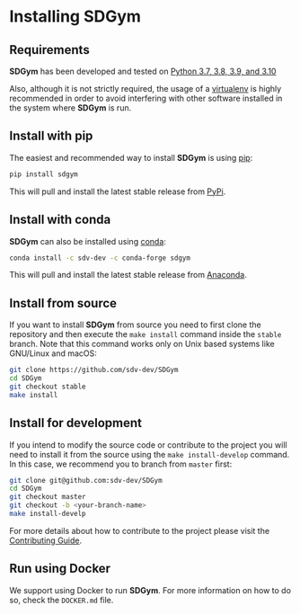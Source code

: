 # Installing SDGym

## Requirements

**SDGym** has been developed and tested on [Python 3.7, 3.8, 3.9, and 3.10](https://www.python.org/downloads/)

Also, although it is not strictly required, the usage of a [virtualenv](
https://virtualenv.pypa.io/en/latest/) is highly recommended in order to avoid
interfering with other software installed in the system where **SDGym** is run.

## Install with pip

The easiest and recommended way to install **SDGym** is using [pip](
https://pip.pypa.io/en/stable/):

```bash
pip install sdgym
```

This will pull and install the latest stable release from [PyPi](https://pypi.org/).

## Install with conda

**SDGym** can also be installed using [conda](https://docs.conda.io/en/latest/):

```bash
conda install -c sdv-dev -c conda-forge sdgym
```

This will pull and install the latest stable release from [Anaconda](https://anaconda.org/).

## Install from source

If you want to install **SDGym** from source you need to first clone the repository
and then execute the `make install` command inside the `stable` branch. Note that this
command works only on Unix based systems like GNU/Linux and macOS:

```bash
git clone https://github.com/sdv-dev/SDGym
cd SDGym
git checkout stable
make install
```

## Install for development

If you intend to modify the source code or contribute to the project you will need to
install it from the source using the `make install-develop` command. In this case, we
recommend you to branch from `master` first:

```bash
git clone git@github.com:sdv-dev/SDGym
cd SDGym
git checkout master
git checkout -b <your-branch-name>
make install-develp
```

For more details about how to contribute to the project please visit the [Contributing Guide](
CONTRIBUTING.rst).

## Run using Docker

We support using Docker to run **SDGym**. For more information on how to do so, check the `DOCKER.md` file.
